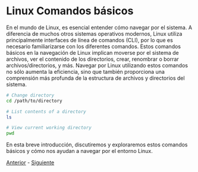 # Linux Comandos básicos 

En el mundo de Linux, es esencial entender cómo navegar por el sistema. A diferencia de muchos otros sistemas operativos modernos, Linux utiliza principalmente interfaces de línea de comandos (CLI), por lo que es necesario familiarizarse con los diferentes comandos. Estos comandos básicos en la navegación de Linux implican moverse por el sistema de archivos, ver el contenido de los directorios, crear, renombrar o borrar archivos/directorios, y más. Navegar por Linux utilizando estos comandos no sólo aumenta la eficiencia, sino que también proporciona una comprensión más profunda de la estructura de archivos y directorios del sistema. 

```bash
# Change directory
cd /path/to/directory  

# List contents of a directory
ls  

# View current working directory
pwd  
```

En esta breve introducción, discutiremos y exploraremos estos comandos básicos y cómo nos ayudan a navegar por el entorno Linux.

[Anterior](index) - [Siguiente](101-moving-files)